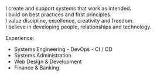 I create and support systems that work as intended.  
I build on best practices and first principles.  
I value discipline, excellence, creativity and freedom.  
I believe in developing people, relationships and technology.  

Experience:  
- Systems Engineering - DevOps - CI / CD
- Systems Administration
- Web Design & Development
- Finance & Banking